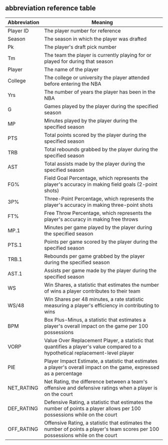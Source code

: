 ## abbreviation reference table

| Abbreviation | Meaning |
| ----------- | ----------- |
| Player ID | The player number for reference |
| Season | The season in which the player was drafted |
| Pk | The player's draft pick number |
| Tm | The team the player is currently playing for or played for during that season |
| Player | The name of the player |
| College | The college or university the player attended before entering the NBA |
| Yrs | The number of years the player has been in the NBA |
| G | Games played by the player during the specified season |
| MP | Minutes played by the player during the specified season |
| PTS | Total points scored by the player during the specified season |
| TRB | Total rebounds grabbed by the player during the specified season |
| AST | Total assists made by the player during the specified season |
| FG% | Field Goal Percentage, which represents the player's accuracy in making field goals (2-point shots) |
| 3P% | Three-Point Percentage, which represents the player's accuracy in making three-point shots |
| FT% | Free Throw Percentage, which represents the player's accuracy in making free throws |
| MP.1 | Minutes per game played by the player during the specified season |
| PTS.1 | Points per game scored by the player during the specified season |
| TRB.1 | Rebounds per game grabbed by the player during the specified season |
| AST.1 | Assists per game made by the player during the specified season |
| WS | Win Shares, a statistic that estimates the number of wins a player contributes to their team |
| WS/48 | Win Shares per 48 minutes, a rate statistic measuring a player's efficiency in contributing to wins |
| BPM | Box Plus-Minus, a statistic that estimates a player's overall impact on the game per 100 possessions |
| VORP | Value Over Replacement Player, a statistic that quantifies a player's value compared to a hypothetical replacement-level player |
| PIE | Player Impact Estimate, a statistic that estimates a player's overall impact on the game, expressed as a percentage |
| NET_RATING | Net Rating, the difference between a team's offensive and defensive ratings when a player is on the court |
| DEF_RATING | Defensive Rating, a statistic that estimates the number of points a player allows per 100 possessions while on the court |
| OFF_RATING | Offensive Rating, a statistic that estimates the number of points a player's team scores per 100 possessions while on the court |